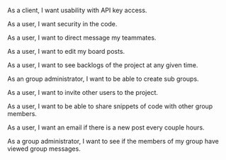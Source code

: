 As a client, I want usability with API key access.

As a user, I want security in the code.

As a user, I want to direct message my teammates.

As a user, I want to edit my board posts.

As a user, I want to see backlogs of the project at any given time.

As an group administrator, I want to be able to create sub groups.

As a user, I want to invite other users to the project.

As a user, I want to be able to share snippets of code with other group members.

As a user, I want an email if there is a new post every couple hours.

As a group administrator, I want to see if the members of my group have viewed group messages. 
